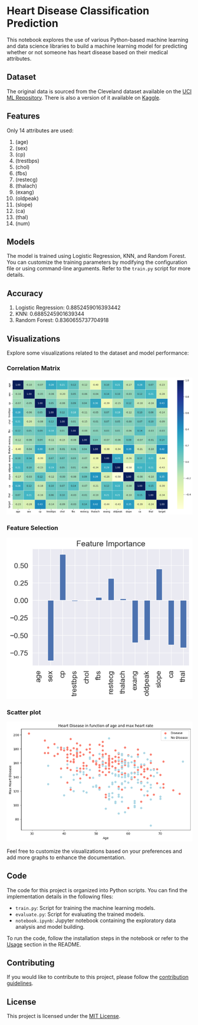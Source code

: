 # Heart Disease Classification Prediction

This notebook explores the use of various Python-based machine learning and data science libraries to build a machine learning model for predicting whether or not someone has heart disease based on their medical attributes.

## Dataset
The original data is sourced from the Cleveland dataset available on the [UCI ML Repository](https://archive.ics.uci.edu/ml/datasets/Heart+Disease). There is also a version of it available on [Kaggle](kaggle_dataset_link).

## Features
Only 14 attributes are used:
1. (age)
2. (sex)
3. (cp)
4. (trestbps)
5. (chol)
6. (fbs)
7. (restecg)
8. (thalach)
9. (exang)
10. (oldpeak)
11. (slope)
12. (ca)
13. (thal)
14. (num)

## Models

The model is trained using Logistic Regression, KNN, and Random Forest. You can customize the training parameters by modifying the configuration file or using command-line arguments. Refer to the `train.py` script for more details.

## Accuracy

1. Logistic Regression: 0.8852459016393442
2. KNN: 0.6885245901639344
3. Random Forest: 0.8360655737704918

## Visualizations

Explore some visualizations related to the dataset and model performance:

### Correlation Matrix

![correlation_matrix](https://github.com/Prasad2357/Heart-Disease-Prediction/blob/main/Graphs/correlation_matrix.png)

### Feature Selection

![feature_selection](https://github.com/Prasad2357/Heart-Disease-Prediction/blob/main/Graphs/feature_importance.png)

### Scatter plot

![scatter_plot](https://github.com/Prasad2357/Heart-Disease-Prediction/blob/main/Graphs/heart_disease_in_function_of_age_and_max_heart_rate.png)

Feel free to customize the visualizations based on your preferences and add more graphs to enhance the documentation.

## Code

The code for this project is organized into Python scripts. You can find the implementation details in the following files:

- `train.py`: Script for training the machine learning models.
- `evaluate.py`: Script for evaluating the trained models.
- `notebook.ipynb`: Jupyter notebook containing the exploratory data analysis and model building.

To run the code, follow the installation steps in the notebook or refer to the [Usage](#usage) section in the README.

## Contributing

If you would like to contribute to this project, please follow the [contribution guidelines](CONTRIBUTING.md).

## License

This project is licensed under the [MIT License](LICENSE).

